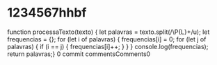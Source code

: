 # 1234567hhbf
function processaTexto(texto) {    let palavras = texto.split(/\P{L}+/u);    let frequencias = {};    for (let i of palavras) {        frequencias[i] = 0;        for (let j of palavras) {            if (i == j) {                frequencias[i]++;            }        }    }    console.log(frequencias);    return palavras;}
0 commit commentsComments0
